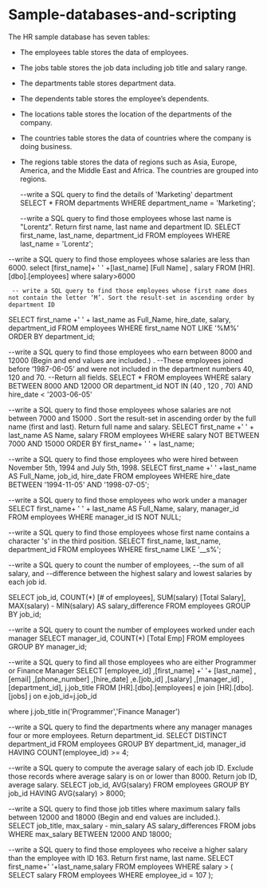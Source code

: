 # Sample-databases-and-scripting

The HR sample database has seven tables:

- The employees table stores the data of employees.
- The jobs table stores the job data including job title and salary range.
- The departments table stores department data.
- The dependents table stores the employee’s dependents.
- The locations table stores the location of the departments of the company.
- The countries table stores the data of countries where the company is doing business.
- The regions table stores the data of regions such as Asia, Europe, America, and the Middle East and Africa. The countries are grouped into regions.


   --write a SQL query to find the details of 'Marketing' department
   SELECT *  FROM departments  WHERE department_name = 'Marketing';
  
  --write a SQL query to find those employees whose last name is "Lorentz". Return first name, last name and department ID.
   SELECT first_name, last_name, department_id  FROM employees  WHERE last_name = 'Lorentz';
  
--write a SQL query to find those employees whose salaries are less than 6000. 
   select [first_name]+ ' ' +[last_name] [Full Name] , salary  FROM [HR].[dbo].[employees] where salary>6000

     -- write a SQL query to find those employees whose first name does not contain the letter ‘M’. Sort the result-set in ascending order by department ID
   SELECT first_name +' ' + last_name as Full_Name, hire_date, salary, department_id
 FROM employees   WHERE first_name NOT LIKE '%M%'  ORDER BY department_id;


 --write a SQL query to find those employees who earn between 8000 and 12000 (Begin and end values are included.) . 
--These employees joined before ‘1987-06-05’ and were not included in the department numbers 40, 120 and 70. 
--Return all fields.
 SELECT *
 FROM employees
  WHERE salary BETWEEN 8000 AND 12000 
        OR  department_id NOT IN (40 , 120 , 70)
          AND   hire_date < '2003-06-05'


--write a SQL query to find those employees whose salaries are not between 7000 and 15000 . Sort the result-set in ascending order by the full name (first and last). Return full name and salary.
 SELECT first_name +' ' + last_name AS Name, salary
 FROM employees
 WHERE salary NOT BETWEEN 7000 AND 15000
 ORDER BY first_name+ ' ' + last_name;


  --write a SQL query to find those employees who were hired between November 5th, 1994 and July 5th, 1998. 
 SELECT first_name +' ' +last_name AS Full_Name, job_id, hire_date
 FROM employees 
 WHERE hire_date BETWEEN '1994-11-05' AND '1998-07-05';

  --write a SQL query to find those employees who work under a manager
 SELECT first_name+ ' ' + last_name AS Full_Name, salary, manager_id
 FROM employees
 WHERE manager_id IS NOT NULL;

  --write a SQL query to find those employees whose first name contains a character 's' in the third position.
 SELECT first_name, last_name, department_id
 FROM employees
 WHERE first_name LIKE '__s%';


--write a SQL query to count the number of employees, 
--the sum of all salary, and 
--difference between the highest salary and lowest salaries by each job id. 

SELECT job_id, COUNT(*) [# of employees], SUM(salary) [Total Salary], MAX(salary) - MIN(salary) AS salary_difference
 FROM employees
 GROUP BY job_id;

 --write a SQL query to count the number of employees worked under each manager
 SELECT manager_id, COUNT(*) [Total Emp]
 FROM employees
 GROUP BY manager_id;

--write a SQL query to find all those employees who are either Programmer or Finance Manager
SELECT [employee_id]
      ,[first_name] +' '+       [last_name]
      ,[email]
      ,[phone_number]
      ,[hire_date]
      ,e.[job_id]
      ,[salary] 
      ,[manager_id]
      ,[department_id], j.job_title
  FROM [HR].[dbo].[employees] e join [HR].[dbo].[jobs] j on e.job_id=j.job_id

  where j.job_title in('Programmer','Finance Manager')


--write a SQL query to find the departments where any manager manages four or more employees. Return department_id.
SELECT DISTINCT department_id
 FROM employees
 GROUP BY department_id, manager_id 
 HAVING COUNT(employee_id) >= 4;

--write a SQL query to compute the average salary of each job ID. Exclude those records where average salary is on or lower than 8000. Return job ID, average salary.
SELECT job_id, AVG(salary) 
 FROM employees 
 GROUP BY job_id 
 HAVING AVG(salary) > 8000;


--write a SQL query to find those job titles where maximum salary falls between 12000 and 18000 (Begin and end values are included.).  
SELECT job_title, max_salary - min_salary AS salary_differences 
 FROM jobs 
 WHERE max_salary BETWEEN 12000 AND 18000;
 
 --write a SQL query to find those employees who receive a higher salary than the employee with ID 163. Return first name, last name.
 SELECT first_name+' '+last_name,salary 
 FROM employees 
 WHERE salary > 
     ( SELECT salary   FROM employees  WHERE employee_id = 107
    );


 
